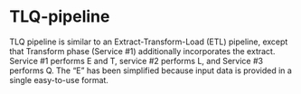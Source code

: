 # TLQ-pipeline
TLQ pipeline is similar to an Extract-Transform-Load (ETL) pipeline, except that  Transform phase (Service #1) additionally incorporates the extract. Service #1 performs E and T, service #2 performs L, and Service #3 performs Q. The “E” has been simplified because input data is provided in a single easy-to-use format.
